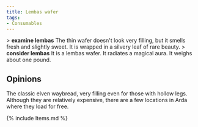 ```yaml
---
title: Lembas wafer
tags:
- Consumables
---
```


\> **examine lembas**
The thin wafer doesn't look very filling, but it smells fresh and
slightly
sweet. It is wrapped in a silvery leaf of rare beauty.
\> **consider lembas**
It is a lembas wafer.
It radiates a magical aura.
It weighs about one pound.

## Opinions

The classic elven waybread, very filling even for those with hollow
legs. Although they are relatively expensive, there are a few locations
in Arda where they load for free.

{% include Items.md %}

